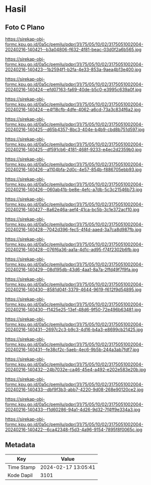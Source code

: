 # Hasil

## Foto C Plano

https://sirekap-obj-formc.kpu.go.id/0a5c/pemilu/pdpr/31/75/05/10/02/3175051002004-20240216-140421--b3a04806-f632-4f81-beac-03d0f2a6b565.jpg

https://sirekap-obj-formc.kpu.go.id/0a5c/pemilu/pdpr/31/75/05/10/02/3175051002004-20240216-140423--1b2594f1-b2fa-4e33-853a-9aea4b13e400.jpg

https://sirekap-obj-formc.kpu.go.id/0a5c/pemilu/pdpr/31/75/05/10/02/3175051002004-20240216-140424--efd07163-fa69-40de-b5c0-e3995c639a0f.jpg

https://sirekap-obj-formc.kpu.go.id/0a5c/pemilu/pdpr/31/75/05/10/02/3175051002004-20240216-140424--e4f18cfb-4dfe-4062-a6cd-73a3c834f6a2.jpg

https://sirekap-obj-formc.kpu.go.id/0a5c/pemilu/pdpr/31/75/05/10/02/3175051002004-20240216-140425--d65b4357-8bc3-404e-b4b9-cbd8b751d597.jpg

https://sirekap-obj-formc.kpu.go.id/0a5c/pemilu/pdpr/31/75/05/10/02/3175051002004-20240216-140425--df591cb6-4181-468f-9233-e4ec2d2359b0.jpg

https://sirekap-obj-formc.kpu.go.id/0a5c/pemilu/pdpr/31/75/05/10/02/3175051002004-20240216-140426--a1104bfa-2d0c-4e57-854b-f886705ebb93.jpg

https://sirekap-obj-formc.kpu.go.id/0a5c/pemilu/pdpr/31/75/05/10/02/3175051002004-20240216-140426--060ab41b-be8e-4efc-a7db-5c3c21546b73.jpg

https://sirekap-obj-formc.kpu.go.id/0a5c/pemilu/pdpr/31/75/05/10/02/3175051002004-20240216-140427--8a62e46a-aef4-41ca-bc5b-3c1e372acf10.jpg

https://sirekap-obj-formc.kpu.go.id/0a5c/pemilu/pdpr/31/75/05/10/02/3175051002004-20240216-140428--7042d396-fec5-4f4d-aaed-3a7ca8d987fb.jpg

https://sirekap-obj-formc.kpu.go.id/0a5c/pemilu/pdpr/31/75/05/10/02/3175051002004-20240216-140428--076f6a36-aa1a-4d1c-ad95-f74f2302b6fb.jpg

https://sirekap-obj-formc.kpu.go.id/0a5c/pemilu/pdpr/31/75/05/10/02/3175051002004-20240216-140429--08d195db-43d6-4aa1-8a7a-2ffd49f7f9fa.jpg

https://sirekap-obj-formc.kpu.go.id/0a5c/pemilu/pdpr/31/75/05/10/02/3175051002004-20240216-140430--8581d04f-3379-4644-9619-f612f9d54895.jpg

https://sirekap-obj-formc.kpu.go.id/0a5c/pemilu/pdpr/31/75/05/10/02/3175051002004-20240216-140430--f1425e25-13ef-48d6-9f50-72e496b63481.jpg

https://sirekap-obj-formc.kpu.go.id/0a5c/pemilu/pdpr/31/75/05/10/02/3175051002004-20240216-140431--2697c2c3-b9c3-4d16-b4a3-e8699cb21425.jpg

https://sirekap-obj-formc.kpu.go.id/0a5c/pemilu/pdpr/31/75/05/10/02/3175051002004-20240216-140431--fe38cf2c-5aeb-4ec6-9b5b-244a3ab7fdf7.jpg

https://sirekap-obj-formc.kpu.go.id/0a5c/pemilu/pdpr/31/75/05/10/02/3175051002004-20240216-140432--24b7032e-ca46-45e4-a492-e202e583e20b.jpg

https://sirekap-obj-formc.kpu.go.id/0a5c/pemilu/pdpr/31/75/05/10/02/3175051002004-20240216-140433--dbf9f3b3-abb7-4220-9d08-268e90120ce2.jpg

https://sirekap-obj-formc.kpu.go.id/0a5c/pemilu/pdpr/31/75/05/10/02/3175051002004-20240216-140433--f1d60286-94a1-4d26-9d32-7f4ff9e334a3.jpg

https://sirekap-obj-formc.kpu.go.id/0a5c/pemilu/pdpr/31/75/05/10/02/3175051002004-20240216-140422--6ca42348-f5d3-4a96-9154-7895f8f0065c.jpg


## Metadata

| Key        | Value               |
| ---------- | ------------------- |
| Time Stamp | 2024-02-17 13:05:41 |
| Kode Dapil | 3101                |



